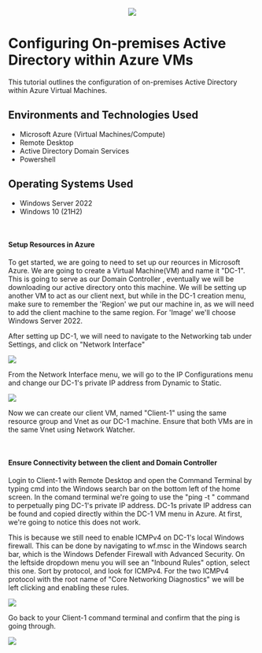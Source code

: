 <p>
<p align="center">
<img src="https://i.imgur.com/YcxQqs2.png"/>
</p>

<h1>Configuring On-premises Active Directory within Azure VMs</h1>

This tutorial outlines the configuration of on-premises Active Directory within Azure Virtual Machines. 

<h2>Environments and Technologies Used</h2>

- Microsoft Azure (Virtual Machines/Compute)
- Remote Desktop
- Active Directory Domain Services
- Powershell

<h2>Operating Systems Used</h2>

- Windows Server 2022
- Windows 10 (21H2)

</br>

<h4>Setup Resources in Azure</h4>
<p>
To get started, we are going to need to set up our reources in Microsoft Azure. We are going to create a Virtual Machine(VM) and name it "DC-1". This is going to serve as our Domain Controller , eventually we will be downloading our active directory onto this machine. We will be setting up another VM to act as our client next, but while in the DC-1 creation menu, make sure to remember the 'Region' we put our machine in, as we will need to add the client machine to the same region. For 'Image' we'll choose Windows Server 2022.
</p>

<p>
After setting up DC-1, we will need to navigate to the Networking tab under Settings, and click on "Network Interface" 
</p>

<img src="https://i.imgur.com/uCiAXHR.png"/>

<p>
From the Network Interface menu, we will go to the IP Configurations menu and change our DC-1's private IP address from Dynamic to Static.
</p>
<img src="https://i.imgur.com/uCiAXHR.png"/>
<p>
Now we can create our client VM, named "Client-1" using the same resource group and Vnet as our DC-1 machine. Ensure that both VMs are in the same Vnet using Network Watcher. 
</p>
</br>
<h4>Ensure Connectivity between the client and Domain Controller</h4>
<p>
  Login to Client-1 with Remote Desktop and open the Command Terminal by typing cmd into the Windows search bar on the bottom left of the home screen. In the comand terminal we're going to use the "ping -t <ip address>" command to perpetually ping DC-1's private IP address. DC-1s private IP address can be found and copied directly within the DC-1 VM menu in Azure. At first, we're going to notice this does not work. 
<p>
  This is because we still need to enable ICMPv4 on DC-1's local Windows firewall. This can be done by navigating to wf.msc in the Windows search bar, which is the Windows Defender Firewall with Advanced Security. On the leftside dropdown menu you will see an "Inbound Rules" option, select this one. Sort by protocol, and look for ICMPv4. For the two ICMPv4 protocol with the root name of "Core Networking Diagnostics" we will be left clicking and enabling these rules. 
</p>
<img src="https://i.imgur.com/NZGePI0.png"/>
<p>
  Go back to your Client-1 command terminal and confirm that the ping is going through.
</p>
<img src="https://i.imgur.com/N8f8Oii.png"/>
<p>



